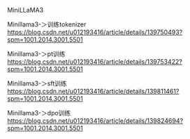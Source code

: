 MiniLLaMA3       

Minillama3-＞训练tokenizer   
https://blog.csdn.net/u012193416/article/details/139750493?spm=1001.2014.3001.5501        

Minillama3-＞pt训练         
https://blog.csdn.net/u012193416/article/details/139753422?spm=1001.2014.3001.5501    

Minillama3-＞sft训练              
https://blog.csdn.net/u012193416/article/details/139811461?spm=1001.2014.3001.5501       

Minillama3-＞dpo训练     
https://blog.csdn.net/u012193416/article/details/139824694?spm=1001.2014.3001.5501            

